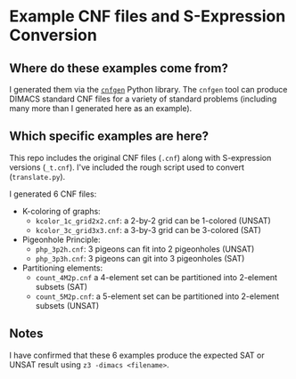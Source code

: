 # Example CNF files and S-Expression Conversion 

## Where do these examples come from?

I generated them via the [`cnfgen`](https://massimolauria.net/cnfgen/) Python library. The `cnfgen` tool can produce DIMACS standard CNF files for a variety of standard problems (including many more than I generated here as an example). 

## Which specific examples are here?

This repo includes the original CNF files (`.cnf`) along with S-expression versions (`_t.cnf`). I've included the rough script used to convert (`translate.py`). 

I generated 6 CNF files:

* K-coloring of graphs:
  * `kcolor_1c_grid2x2.cnf`: a 2-by-2 grid can be 1-colored (UNSAT)
  * `kcolor_3c_grid3x3.cnf`: a 3-by-3 grid can be 3-colored (SAT)
* Pigeonhole Principle:
  * `php_3p2h.cnf`: 3 pigeons can fit into 2 pigeonholes (UNSAT)
  * `php_3p3h.cnf`: 3 pigeons can git into 3 pigeonholes (SAT)
* Partitioning elements:
  * `count_4M2p.cnf` a 4-element set can be partitioned into 2-element subsets (SAT)
  * `count_5M2p.cnf`: a 5-element set can be partitioned into 2-element subsets (UNSAT)

## Notes

I have confirmed that these 6 examples produce the expected SAT or UNSAT result using `z3 -dimacs <filename>`. 